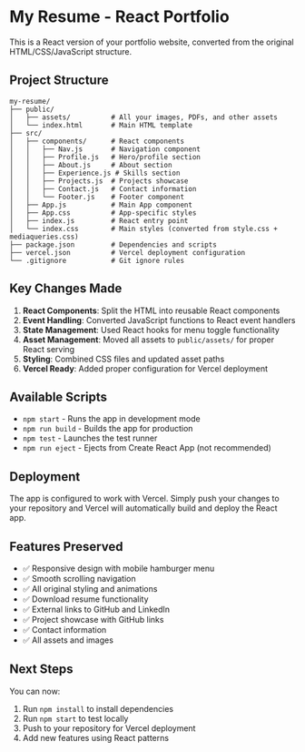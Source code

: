 # My Resume - React Portfolio

This is a React version of your portfolio website, converted from the original HTML/CSS/JavaScript structure.

## Project Structure

```
my-resume/
├── public/
│   ├── assets/          # All your images, PDFs, and other assets
│   └── index.html       # Main HTML template
├── src/
│   ├── components/      # React components
│   │   ├── Nav.js       # Navigation component
│   │   ├── Profile.js   # Hero/profile section
│   │   ├── About.js     # About section
│   │   ├── Experience.js # Skills section
│   │   ├── Projects.js  # Projects showcase
│   │   ├── Contact.js   # Contact information
│   │   └── Footer.js    # Footer component
│   ├── App.js           # Main App component
│   ├── App.css          # App-specific styles
│   ├── index.js         # React entry point
│   └── index.css        # Main styles (converted from style.css + mediaqueries.css)
├── package.json         # Dependencies and scripts
├── vercel.json          # Vercel deployment configuration
└── .gitignore           # Git ignore rules
```

## Key Changes Made

1. **React Components**: Split the HTML into reusable React components
2. **Event Handling**: Converted JavaScript functions to React event handlers
3. **State Management**: Used React hooks for menu toggle functionality
4. **Asset Management**: Moved all assets to `public/assets/` for proper React serving
5. **Styling**: Combined CSS files and updated asset paths
6. **Vercel Ready**: Added proper configuration for Vercel deployment

## Available Scripts

- `npm start` - Runs the app in development mode
- `npm run build` - Builds the app for production
- `npm test` - Launches the test runner
- `npm run eject` - Ejects from Create React App (not recommended)

## Deployment

The app is configured to work with Vercel. Simply push your changes to your repository and Vercel will automatically build and deploy the React app.

## Features Preserved

- ✅ Responsive design with mobile hamburger menu
- ✅ Smooth scrolling navigation
- ✅ All original styling and animations
- ✅ Download resume functionality
- ✅ External links to GitHub and LinkedIn
- ✅ Project showcase with GitHub links
- ✅ Contact information
- ✅ All assets and images

## Next Steps

You can now:
1. Run `npm install` to install dependencies
2. Run `npm start` to test locally
3. Push to your repository for Vercel deployment
4. Add new features using React patterns
